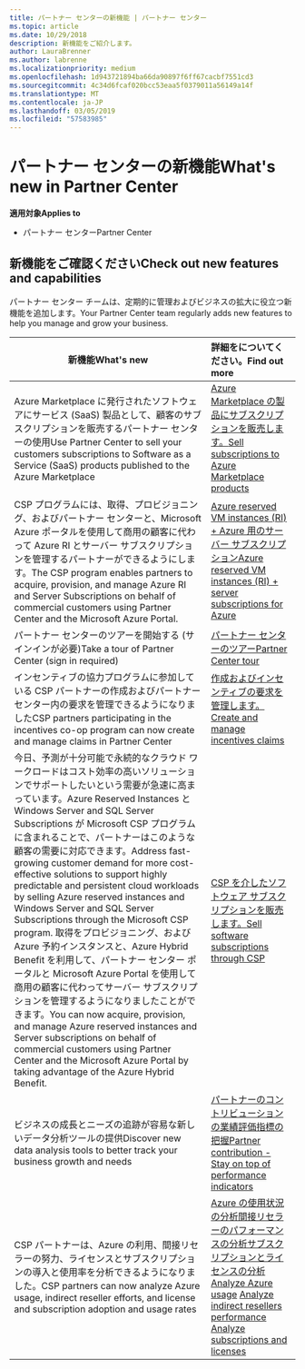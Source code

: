 ```yaml
---
title: パートナー センターの新機能 | パートナー センター
ms.topic: article
ms.date: 10/29/2018
description: 新機能をご紹介します。
author: LauraBrenner
ms.author: labrenne
ms.localizationpriority: medium
ms.openlocfilehash: 1d943721894ba66da90897f6ff67cacbf7551cd3
ms.sourcegitcommit: 4c34d6fcaf020bcc53eaa5f0379011a56149a14f
ms.translationtype: MT
ms.contentlocale: ja-JP
ms.lasthandoff: 03/05/2019
ms.locfileid: "57583985"
---
```

# <a name="whats-new-in-partner-center"></a><span data-ttu-id="bad00-103">パートナー センターの新機能</span><span class="sxs-lookup"><span data-stu-id="bad00-103">What's new in Partner Center</span></span>

<span data-ttu-id="bad00-104">**適用対象**</span><span class="sxs-lookup"><span data-stu-id="bad00-104">**Applies to**</span></span>

-  <span data-ttu-id="bad00-105">パートナー センター</span><span class="sxs-lookup"><span data-stu-id="bad00-105">Partner Center</span></span>

## <a name="check-out-new-features-and-capabilities"></a><span data-ttu-id="bad00-106">新機能をご確認ください</span><span class="sxs-lookup"><span data-stu-id="bad00-106">Check out new features and capabilities</span></span> 

<span data-ttu-id="bad00-107">パートナー センター チームは、定期的に管理およびビジネスの拡大に役立つ新機能を追加します。</span><span class="sxs-lookup"><span data-stu-id="bad00-107">Your Partner Center team regularly adds new features to help you manage and grow your business.</span></span>


|<span data-ttu-id="bad00-108">**新機能**</span><span class="sxs-lookup"><span data-stu-id="bad00-108">**What's new**</span></span>   |<span data-ttu-id="bad00-109">**詳細をについてください。**</span><span class="sxs-lookup"><span data-stu-id="bad00-109">**Find out more**</span></span>   |
|----------------------|:-----------------|
|<span data-ttu-id="bad00-110">Azure Marketplace に発行されたソフトウェアにサービス (SaaS) 製品として、顧客のサブスクリプションを販売するパートナー センターの使用</span><span class="sxs-lookup"><span data-stu-id="bad00-110">Use Partner Center to sell your customers subscriptions to Software as a Service (SaaS) products published to the Azure Marketplace</span></span>  | [<span data-ttu-id="bad00-111">Azure Marketplace の製品にサブスクリプションを販売します。</span><span class="sxs-lookup"><span data-stu-id="bad00-111">Sell subscriptions to Azure Marketplace products</span></span>](sell-marketplace-products.md)|
|<span data-ttu-id="bad00-112">CSP プログラムには、取得、プロビジョニング、およびパートナー センターと、Microsoft Azure ポータルを使用して商用の顧客に代わって Azure RI とサーバー サブスクリプションを管理するパートナーができるようにします。</span><span class="sxs-lookup"><span data-stu-id="bad00-112">The CSP program enables partners to acquire, provision, and manage Azure RI and Server Subscriptions on behalf of commercial customers using Partner Center and the Microsoft Azure Portal.</span></span>|[<span data-ttu-id="bad00-113">Azure reserved VM instances (RI) + Azure 用のサーバー サブスクリプション</span><span class="sxs-lookup"><span data-stu-id="bad00-113">Azure reserved VM instances (RI) + server subscriptions for Azure</span></span>](azure-ri-server-subscriptions.md)|
|<span data-ttu-id="bad00-114">パートナー センターのツアーを開始する (サインインが必要)</span><span class="sxs-lookup"><span data-stu-id="bad00-114">Take a tour of Partner Center (sign in required)</span></span>|[<span data-ttu-id="bad00-115">パートナー センターのツアー</span><span class="sxs-lookup"><span data-stu-id="bad00-115">Partner Center tour</span></span>](https://partnercenter.microsoft.com/pcv/redirect?authenticate=true&redirect=%2Fdashboard%2Foverview)|
|<span data-ttu-id="bad00-116">インセンティブの協力プログラムに参加している CSP パートナーの作成およびパートナー センター内の要求を管理できるようになりました</span><span class="sxs-lookup"><span data-stu-id="bad00-116">CSP partners participating in the incentives co-op program can now create and manage claims in Partner Center</span></span>|[<span data-ttu-id="bad00-117">作成およびインセンティブの要求を管理します。</span><span class="sxs-lookup"><span data-stu-id="bad00-117">Create and manage incentives claims</span></span>](create-incentives-claims.md)|
|<span data-ttu-id="bad00-118">今日、予測が十分可能で永続的なクラウド ワークロードはコスト効率の高いソリューションでサポートしたいという需要が急速に高まっています。Azure Reserved Instances と Windows Server and SQL Server Subscriptions が Microsoft CSP プログラムに含まれることで、パートナーはこのような顧客の需要に対応できます。</span><span class="sxs-lookup"><span data-stu-id="bad00-118">Address fast-growing customer demand for more cost-effective solutions to support highly predictable and persistent cloud workloads by selling Azure reserved instances and Windows Server and SQL Server Subscriptions through the Microsoft CSP program.</span></span> <span data-ttu-id="bad00-119">取得をプロビジョニング、および Azure 予約インスタンスと、Azure Hybrid Benefit を利用して、パートナー センター ポータルと Microsoft Azure Portal を使用して商用の顧客に代わってサーバー サブスクリプションを管理するようになりましたことができます。</span><span class="sxs-lookup"><span data-stu-id="bad00-119">You can now acquire, provision, and manage Azure reserved instances and Server subscriptions on behalf of commercial customers using Partner Center and the Microsoft Azure Portal by taking advantage of the Azure Hybrid Benefit.</span></span>|[<span data-ttu-id="bad00-120">CSP を介したソフトウェア サブスクリプションを販売します。</span><span class="sxs-lookup"><span data-stu-id="bad00-120">Sell software subscriptions through CSP</span></span>](csp-software-subscriptions.md)|
|<span data-ttu-id="bad00-121">ビジネスの成長とニーズの追跡が容易な新しいデータ分析ツールの提供</span><span class="sxs-lookup"><span data-stu-id="bad00-121">Discover new data analysis tools to better track your business growth and needs</span></span>| [<span data-ttu-id="bad00-122">パートナーのコントリビューションの業績評価指標の把握</span><span class="sxs-lookup"><span data-stu-id="bad00-122">Partner contribution - Stay on top of performance indicators</span></span>](partner-contributions.md)|
|<span data-ttu-id="bad00-123">CSP パートナーは、Azure の利用、間接リセラーの努力、ライセンスとサブスクリプションの導入と使用率を分析できるようになりました。</span><span class="sxs-lookup"><span data-stu-id="bad00-123">CSP partners can now analyze Azure usage, indirect reseller efforts, and license and subscription adoption and usage rates</span></span>|<span data-ttu-id="bad00-124">[Azure の使用状況の分析](analyze-azure-usage.md)[間接リセラーのパフォーマンスの分析](Analyze-indirect-resellers.md)[サブスクリプションとライセンスの分析      ](analyze-subscriptions-licenses.md)</span><span class="sxs-lookup"><span data-stu-id="bad00-124">[Analyze Azure usage](analyze-azure-usage.md)  [Analyze indirect resellers performance](Analyze-indirect-resellers.md)    [Analyze subscriptions and licenses](analyze-subscriptions-licenses.md)</span></span>|

